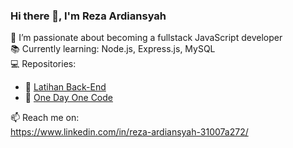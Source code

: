 ### Hi there 👋, I'm Reza Ardiansyah

🚀 I’m passionate about becoming a fullstack JavaScript developer  
📚 Currently learning: Node.js, Express.js, MySQL  
💻 Repositories:  
- 🧠 [Latihan Back-End](https://github.com/cakcakgelo10/latihan-jadi-back-end)  
- 📅 [One Day One Code](https://github.com/cakcakgelo10/one-day-one-code)

📫 Reach me on:  
https://www.linkedin.com/in/reza-ardiansyah-31007a272/

<!--
**cakcakgelo10/cakcakgelo10** is a ✨ _special_ ✨ repository because its `README.md` (this file) appears on your GitHub profile.

Here are some ideas to get you started:

- 🔭 I’m currently working on ...
- 🌱 I’m currently learning ...
- 👯 I’m looking to collaborate on ...
- 🤔 I’m looking for help with ...
- 💬 Ask me about ...
- 📫 How to reach me: ...
- 😄 Pronouns: ...
- ⚡ Fun fact: ...
-->

